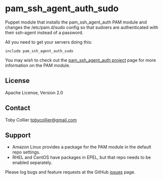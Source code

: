 pam_ssh_agent_auth_sudo
=======================

Puppet module that installs the pam_ssh_agent_auth PAM module and changes 
the /etc/pam.d/sudo config so that sudoers are authenticated with their 
ssh-agent instead of a password.

All you need to get your servers doing this:

    include pam_ssh_agent_auth_sudo

You may wish to check out the 
[pam_ssh_agent_auth project](http://sourceforge.net/projects/pamsshagentauth/) 
page for more information on the PAM module.

License
-------
Apache License, Version 2.0

Contact
-------
Toby Collier <tobycollier@gmail.com>

Support
-------

*   Amazon Linux provides a package for the PAM module in the default repo 
    settings.
*   RHEL and CentOS have packages in EPEL, but that repo needs to be enabled 
    separately.

Please log bugs and feature requests at the GitHub
[issues](https://github.com/tobyw4n/pam_ssh_agent_auth_sudo/issues) page.